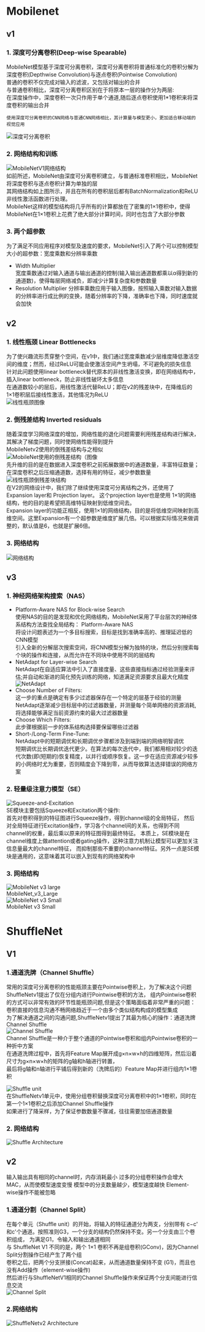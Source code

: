 # Mobilenet

## v1

### 1. 深度可分离卷积(Deep-wise Spearable)

MobileNet模型基于深度可分离卷积，深度可分离卷积将普通标准化的卷积分解为深度卷积(Depthwise Convolution)与逐点卷积(Pointwise Convolution)  
普通的卷积不仅完成对输入的滤波，又包括对输出的合并    
与普通卷积相比，深度可分离卷积区别在于将原本一层的操作分为两层:  
在深度操作中，深度卷积一次只作用于单个通道,随后逐点卷积使用1*1卷积来将深度卷积的输出合并

    使用深度可分离卷积的CNN网络与普通CNN网络相比，其计算量与模型更小，更加适合移动端的视觉应用

![深度可分离卷积](https://raw.githubusercontent.com/Tianering/MarkdownPhoto/master/DeepwiseSpearable.png)

### 2. 网络结构和训练

![MobileNetV1网络结构](https://raw.githubusercontent.com/Tianering/MarkdownPhoto/master/net.png)  
如前所述，MobileNet由深度可分离卷积建立，与普通标准卷积相比，MobileNet将深度卷积与逐点卷积计算为单独的层  
其网络结构如上图所示，并且在所有的卷积层后都有BatchNormalization和ReLU非线性激活函数进行处理。  
MobileNet这样的模型结构将几乎所有的计算都放在了密集的1×1卷积中，使得MobileNet在1×1卷积上花费了绝大部分计算时间，同时也包含了大部分参数

### 3. 两个超参数

为了满足不同应用程序对模型及速度的要求，MobileNet引入了两个可以控制模型大小的超参数：宽度乘数和分辨率乘数

+ Width Multiplier  
  宽度乘数通过对输入通道与输出通道的控制(输入输出通道数都乘以α得到新的通道数)，使得每层网络减负，即减少计算复杂度和参数数量
+ Resolution Multiplier 分辨率乘数应用于输入图像，按照输入乘数对输入数据的分辨率进行成比例的变换，随着分辨率的下降，准确率也下降，同时速度就会加快

## v2

### 1. 线性瓶颈 Linear Bottlenecks

为了使兴趣流形贯穿整个空间，在v1中，我们通过宽度乘数减少层维度降低激活空间的维度；然而，经过ReLU可能会使激活空间产生坍塌，不可避免的损失信息  
针对此问题使用linear bottleneck替代原本的非线性激活变换，即在网络结构中，插入linear bottleneck，防止非线性破环太多信息  
在通道数较小的层后，用线性激活代替ReLU；即在v2的残差块中，在降维后的1×1卷积层后接线性激活，其他情况为ReLU  
![线性瓶颈图像](https://raw.githubusercontent.com/Tianering/MarkdownPhoto/master/LinearBottlenecks.png)

### 2. 倒残差结构 Inverted residuals

随着深度学习网络深度的增加，网络性能的退化问题需要利用残差结构进行解决，其解决了梯度问题，同时使网络性能得到提升  
MobileNetv2使用的倒残差结构与之相似  
![MobileNet使用的倒残差结构（图像](https://raw.githubusercontent.com/Tianering/MarkdownPhoto/master/Inverted%20residuals.jpg)  
先升维的目的是在数据进入深度卷积之前拓展数据中的通道数量，丰富特征数量；在深度卷积之后压缩通道数，选择有用的特征，减少参数数量  
![线性瓶颈倒残差块结构](https://raw.githubusercontent.com/Tianering/MarkdownPhoto/master/LinearBottleneckInvertedResidualBlock.png)   
在V2的网络设计中，我们除了继续使用深度可分离结构之外，还使用了Expansion layer和 Projection layer。 这个projection layer也是使用
1×1的网络结构，他的目的是希望把高维特征映射到低维空间去。  
Expansion layer的功能正相反，使用1×1的网络结构，目的是将低维空间映射到高维空间。这里Expansion有一个超参数是维度扩展几倍。可以根据实际情况来做调整的，默认值是6，也就是扩展6倍。

### 3. 网络结构

![网络结构](https://raw.githubusercontent.com/Tianering/MarkdownPhoto/master/MobileNet_v2_net.jpg)

## v3

### 1. 神经网络架构搜索（NAS）

+ Platform-Aware NAS for Block-wise Search  
  使用NAS的目的是发现和优化网络结构，MobileNet采用了平台层次的神经体系结构方法查找全局结构： Platform-Aware NAS  
  将设计问题表述为一个多目标搜索，目标是找到准确率高的、推理延迟低的CNN模型  
  引入全新的分解层次搜索空间，将CNN模型分解为独特的块，然后分别搜索每个块的操作和连接，从而允许在不同块中使用不同的层结构
+ NetAdapt for Layer-wise Search  
  NetAdapt在自适应算法中引入了直接度量、这些直接指标通过经验测量来评估;并自动和渐进的简化预先训练的网络，知道满足资源要求且最大化精度  
  ![NetAdapt](https://raw.githubusercontent.com/Tianering/MarkdownPhoto/master/NetAdapt.png)
+ Choose Number of Filters:  
  这一步的重点是确定有多少过滤器保存在一个特定的层基于经验的测量  
  NetAdapt逐渐减少目标层中的过滤器数量，并测量每个简单网络的资源消耗,将选择能够满足当前资源约束的最大过滤器数量
+ Choose Which Filters:  
  此步骤根据前一步的体系结构选择要保留哪些过滤器
+ Short-/Long-Term Fine-Tune:  
  NetAdapt中的短期调优和长期调优步骤都涉及到端到端的网络明智调优  
  短期调优比长期调优迭代更少。在算法的每次迭代中，我们都用相对较少的迭代次数(即(短期的)恢复精度，以并行或顺序恢复。这一步在适应资源减少较多的小网络时尤为重要，否则精度会下降到零，从而导致算法选择错误的网络方案

### 2. 轻量级注意力模型（SE）

![Squeeze-and-Excitation ](https://raw.githubusercontent.com/Tianering/MarkdownPhoto/master/Squeeze-and-Excitation%20.jpg)  
SE模块主要包括Squeeze和Excitation两个操作:  
首先对卷积得到的特征图进行Squeeze操作，得到channel级的全局特征， 然后对全局特征进行Excitation操作，学习各个channel间的关系，也得到不同channel的权重，最后乘以原来的特征图得到最终特征。
本质上，SE模块是在channel维度上做attention或者gating操作，这种注意力机制让模型可以更加关注信息量最大的channel特征，
而抑制那些不重要的channel特征。另外一点是SE模块是通用的，这意味着其可以嵌入到现有的网络架构中

### 3. 网络结构

![MobileNet v3 large](https://raw.githubusercontent.com/Tianering/MarkdownPhoto/master/MobileNet_v3_Large.jpg)  
MobileNet_v3_Large  
![MobileNet v3 Small](https://raw.githubusercontent.com/Tianering/MarkdownPhoto/master/MobileNet_v3_Small.jpg)  
MobileNet v3 Small

# ShuffleNet

## V1

### 1.通道洗牌（Channel Shuffle）

常用的深度可分离卷积的性能瓶颈主要在Pointwise卷积上，为了解决这个问题ShuffleNetv1提出了仅在分组内进行Pointwise卷积的方法，
组内Pointwise卷积的方式可以非常有效的环节性能瓶颈问题,但是这个策略面临着非常严重的问题：卷积直接的信息沟通不畅网络趋近于一个由多个类似结构构成的模型集成  
为了解决通道之间的沟通问题,ShuffleNetv1提出了其最为核心的操作：通道洗牌Channel Shuffle  
![Channel Shuffle](https://raw.githubusercontent.com/Tianering/MarkdownPhoto/master/ChannelShuffle.jpg)  
Channel Shuffle是一种介于整个通道的Pointwise卷积和组内Pointwise卷积的一种折中方案  
在通道洗牌过程中，首先将Feature Map展开成g×n×w×h的四维矩阵，然后沿着尺寸为g×n×w×h的矩阵的g轴和h轴进行转置，  
最后将g轴和n轴进行平铺后得到新的（洗牌后的）Feature Map并进行组内1×1卷积  

![Shuffle unit](https://raw.githubusercontent.com/Tianering/MarkdownPhoto/master/ShuffleNetunit.jpg)  
 在ShuffleNetv1单元中，使用分组卷积替换深度可分离卷积中的1×1卷积，同时在第一个1×1卷积之后添加Channel Shuffle操作  
如果进行了降采样，为了保证参数数量不骤减，往往需要加倍通道数量  

### 2. 网络结构  
![Shuffle Architecture](https://raw.githubusercontent.com/Tianering/MarkdownPhoto/master/ShuffleNetArchitecture.jpg)

## v2
输入输出具有相同的channel时，内存消耗最小
过多的分组卷积操作会增大MAC，从而使模型速度变慢
模型中的分支数量越少，模型速度越快
Element-wise操作不能被忽略
### 1.通道分割（Channel Split） 
在每个单元（Shuffle unit）的开始，将输入的特征通道分为两支，分别带有 c−c' 和c'个通道。按照准则G3，一个分支的结构仍然保持不变。另一个分支由三个卷积组成， 为满足G1，令输入和输出通道相同  
与 ShuffleNet V1 不同的是，两个 1×1 卷积不再是组卷积(GConv)，因为Channel Split分割操作已经产生了两个组  
卷积之后，把两个分支拼接(Concat)起来，从而通道数量保持不变 (G1)，而且也没有Add操作（element-wise操作)  
然后进行与ShuffleNetV1相同的Channel Shuﬄe操作来保证两个分支间能进行信息交流  
![Channel Split](https://raw.githubusercontent.com/Tianering/MarkdownPhoto/master/ChannelSplit.jpg)  
### 2.网络结构
![ShuffleNetv2 Architecture](https://raw.githubusercontent.com/Tianering/MarkdownPhoto/master/ShuffleNetv2Architecture.png)
